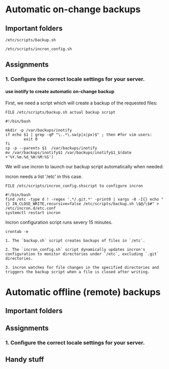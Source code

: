 # Automatic on-change backups

## Important folders

    /etc/scripts/backup.sh

    /etc/scripts/incron_config.sh

## Assignments

### 1. Configure the correct locale settings for your server.

#### use inotify to create automatic on-change backup

First, we need a script which will create a backup of the requested files:

    FILE /etc/scripts/backup.sh actual backup script

    #!/bin/bash

    mkdir -p /var/backups/inotify
    if echo $1 | grep -qP "\..*\.sw(p|x|px)$" ; then #for vim users:
            exit 0
    fi
    cp -p --parents $1  /var/backups/inotify
    mv /var/backups/inotify$1 /var/backups/inotify$1_$(date +'%Y.%m.%d_%H:%M:%S')

We will use incron to launch our backup script automatically when needed.

incron needs a list '/etc' in this case.

    FILE /etc/scripts/incron_config.shscript to configure incron

    #!/bin/bash
    find /etc -type d ! -regex '.*/.git.*' -print0 | xargs -0 -I{} echo "{} IN_CLOSE_WRITE,recursive=false /etc/scripts/backup.sh \$@/\$#" > /etc/incron.d/etc.conf
    systemctl restart incron

Incron configuration script runs severy 15 minutes.

    crontab -e

    1. The `backup.sh` script creates backups of files in `/etc`.

    2. The `incron_config.sh` script dynamically updates incron's configuration to monitor directories under `/etc`, excluding `.git` directories.

    3. incron watches for file changes in the specified directories and triggers the backup script when a file is closed after writing.

# Automatic offline (remote) backups

## Important folders

## Assignments

### 1. Configure the correct locale settings for your server.

## Handy stuff
